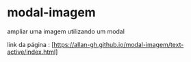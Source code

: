 # modal-imagem
ampliar uma imagem utilizando um modal



link da página : [https://allan-gh.github.io/modal-imagem/text-active/index.html]
